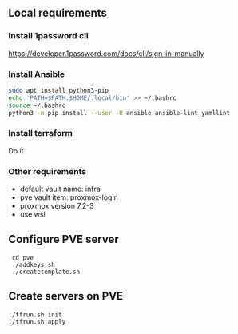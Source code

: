 ## Local requirements

### Install 1password cli
https://developer.1password.com/docs/cli/sign-in-manually

### Install Ansible
```bash
sudo apt install python3-pip
echo 'PATH=$PATH:$HOME/.local/bin' >> ~/.bashrc
source ~/.bashrc
python3 -m pip install --user -U ansible ansible-lint yamllint

```
### Install terraform
Do it
### Other requirements
* default vault name: infra
* pve vault item: proxmox-login
* proxmox version 7.2-3
* use wsl

## Configure PVE server
```
 cd pve
 ./addkeys.sh
 ./createtemplate.sh
 ```

## Create servers on PVE
```
./tfrun.sh init
./tfrun.sh apply
```
